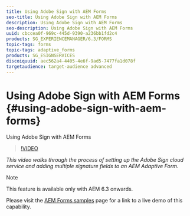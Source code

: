 ```yaml
---
title: Using Adobe Sign with AEM Forms
seo-title: Using Adobe Sign with AEM Forms
description: Using Adobe Sign with AEM Forms
seo-description: Using Adobe Sign with AEM Forms
uuid: cbccea0f-969c-445d-9390-a236bb1fd2c4
products: SG_EXPERIENCEMANAGER/6.3/FORMS
topic-tags: forms
topic-tags: adaptive_forms
products: SG_ESIGNSERVICES
discoiquuid: aec562a4-4405-4e6f-9ad5-7477fa1d078f
targetaudience: target-audience advanced
---
```


# Using Adobe Sign with AEM Forms {#using-adobe-sign-with-aem-forms}

Using Adobe Sign with AEM Forms

>[!VIDEO](https://video.tv.adobe.com/v/18696?quality=9)

*This video walks through the process of setting up the Adobe Sign cloud service and adding multiple signature fields to an AEM Adaptive Form.*

>[!NOTE]
>
>This feature is available only with AEM 6.3 onwards.

Please visit the [AEM Forms samples](https://forms.enablementadobe.com/content/samples/samples.html?query=0) page for a link to a live demo of this capability.
